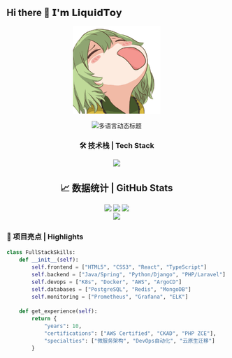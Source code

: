 ## Hi there 👋 𝗜'𝗺 𝗟𝗶𝗾𝘂𝗶𝗱𝗧𝗼𝘆 
<div align="center">
  <!-- 动态头像 -->
  <img src="./assets/profile.gif" width="200" alt="3D头像">
  
  <!-- 中英双语动态标题 -->
  <!-- 带中文的渐变效果 -->
<img src="https://readme-typing-svg.demolab.com?
font=Microsoft+YaHei+UI&
size=28&
duration=5000&
pause=800&
color=58A6FF&
background=FFFFFF00&
width=700&
height=100&
lines=Hello+World!%2F你好世界！;Full-Stack+Developer%2F全栈开发者;Open+Source+Contributor%2F开源贡献者" 
alt="多语言动态标题">


  ### 🛠️ 技术栈 | Tech Stack
  <!-- 增强版技术栈图标 -->
  <div align="center">
    <img src="https://skillicons.dev/icons?i=java,py,php,html,css,js,ts,react,spring,django,laravel,kubernetes,docker,aws,linux,git,postgres,redis,grafana&perline=9" />
  </div>

  ## 📈 数据统计 | GitHub Stats
  <!-- 三栏式统计卡片 -->
  <div align="center">
    <img height="165" src="https://github-readme-stats.vercel.app/api?username=liquidtoy001&show_icons=true&theme=vision-friendly-dark&hide_border=true&count_private=true&include_all_commits=true" />
    <img height="165" src="https://github-readme-stats.vercel.app/api/top-langs/?username=liquidtoy001&layout=compact&theme=vision-friendly-dark&hide_border=true&langs_count=8" />
    <img height="165" src="https://github-readme-streak-stats.herokuapp.com/?user=liquidtoy001&theme=vision-friendly-dark&hide_border=true" />
  </div>

  <!-- 动态贡献图 -->
  <img src="https://github-readme-activity-graph.vercel.app/graph?username=liquidtoy001&theme=react-dark&bg_color=0D1117&hide_border=true&area=true" />
</div>

### 🚀 项目亮点 | Highlights
```python
class FullStackSkills:
    def __init__(self):
        self.frontend = ["HTML5", "CSS3", "React", "TypeScript"]
        self.backend = ["Java/Spring", "Python/Django", "PHP/Laravel"]
        self.devops = ["K8s", "Docker", "AWS", "ArgoCD"]
        self.databases = ["PostgreSQL", "Redis", "MongoDB"]
        self.monitoring = ["Prometheus", "Grafana", "ELK"]
    
    def get_experience(self):
        return {
            "years": 10,
            "certifications": ["AWS Certified", "CKAD", "PHP ZCE"],
            "specialties": ["微服务架构", "DevOps自动化", "云原生迁移"]
        }
